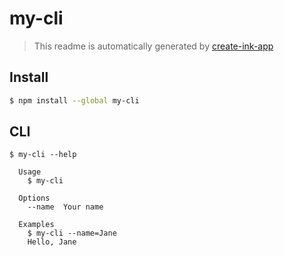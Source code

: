 # my-cli

> This readme is automatically generated by [create-ink-app](https://github.com/vadimdemedes/create-ink-app)

## Install

```bash
$ npm install --global my-cli
```

## CLI

```
$ my-cli --help

  Usage
    $ my-cli

  Options
    --name  Your name

  Examples
    $ my-cli --name=Jane
    Hello, Jane
```
